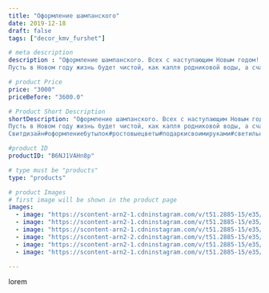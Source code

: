 ```yaml
---
title: "Оформление шампанского"
date: 2019-12-18
draft: false
tags: ["decor_kmv_furshet"]

# meta description
description : "Оформление шампанского. Всех с наступающим Новым годом!!!..
Пусть в Новом году жизнь будет чистой, как капля родниковой воды, а счастье игриво как шампанское в "

# product Price
price: "3000"
priceBefore: "3600.0"

# Product Short Description
shortDescription: "Оформление шампанского. Всех с наступающим Новым годом!!!..
Пусть в Новом году жизнь будет чистой, как капля родниковой воды, а счастье игриво как шампанское в бокале❄️❄️❄️🎄🎄🎄🎄🎄🎄💥💥💥💥
Свитдизайн#оформлениебутылок#ростовыецветы#подаркисвоимируками#светильникиназаказминеральныеводы#цветыгигантыпятигорск#светильникипятигорск#подаркикпраздникамминеральныеводы#подаркинащаказ☃️☃️☃️❄️❄️❄️🌲🌲🌲🌲🎄🎄🎄🎄"

#product ID
productID: "B6NJ1VAHn8p"

# type must be "products"
type: "products"

# product Images
# first image will be shown in the product page
images:
  - image: "https://scontent-arn2-1.cdninstagram.com/v/t51.2885-15/e35/p1080x1080/74875762_864220014011231_5187964175932996108_n.jpg?tp=1&_nc_ht=scontent-arn2-1.cdninstagram.com&_nc_cat=111&_nc_ohc=ICd7YSfQtEYAX-60kn-&oh=ca47a225aa9eb550ade01296bbbf42b2&oe=607398E0&ig_cache_key=MjIwMTQ1OTAzNTMwODE0ODQ0Nw%3D%3D.2"
  - image: "https://scontent-arn2-1.cdninstagram.com/v/t51.2885-15/e35/p1080x1080/79808412_2569811759971931_5009717325992851906_n.jpg?tp=1&_nc_ht=scontent-arn2-1.cdninstagram.com&_nc_cat=111&_nc_ohc=MdkYU6PMSS0AX_g5hxp&oh=72836411fd7bf17658555bd36e1afc2e&oe=60738C0A&ig_cache_key=MjIwMTQ1OTAzNTM0MTc3MzIzNA%3D%3D.2"
  - image: "https://scontent-arn2-1.cdninstagram.com/v/t51.2885-15/e35/p1080x1080/75580673_519242808683531_1725876054875107579_n.jpg?tp=1&_nc_ht=scontent-arn2-1.cdninstagram.com&_nc_cat=111&_nc_ohc=lqSBueR694IAX9dNtET&oh=0a6005ad38d846648ce04c458fdb1081&oe=60759813&ig_cache_key=MjIwMTQ1OTAzNTMzMzI5NjkwNg%3D%3D.2"
  - image: "https://scontent-arn2-2.cdninstagram.com/v/t51.2885-15/e35/p1080x1080/79947869_2514064285586012_7796241148645453715_n.jpg?tp=1&_nc_ht=scontent-arn2-2.cdninstagram.com&_nc_cat=108&_nc_ohc=SGOSXuyL78EAX95NXUM&oh=42d31b0cce09f7877eb25ca6f224b163&oe=60733552&ig_cache_key=MjIwMTQ1OTAzNTI5OTc3NTIwNg%3D%3D.2"
  - image: "https://scontent-arn2-1.cdninstagram.com/v/t51.2885-15/e35/p1080x1080/80024828_474659026760740_3225148642190674873_n.jpg?tp=1&_nc_ht=scontent-arn2-1.cdninstagram.com&_nc_cat=104&_nc_ohc=B95FI0Sp00gAX8SO4va&oh=a8e07d49b02862202176e76fb174ac8e&oe=60763653&ig_cache_key=MjIwMTQ1OTAzNTMzMzQyNzU4OQ%3D%3D.2"
  - image: "https://scontent-arn2-1.cdninstagram.com/v/t51.2885-15/e35/p1080x1080/79376412_224257395242882_8979392905633175465_n.jpg?tp=1&_nc_ht=scontent-arn2-1.cdninstagram.com&_nc_cat=102&_nc_ohc=2W_OS_QENf8AX-Usz4C&oh=db9d4a9bec596cd7061ea1082a72370c&oe=60732D75&ig_cache_key=MjIwMTQ1OTAzNTMxNjU1MzM5NA%3D%3D.2"

---
```

lorem
